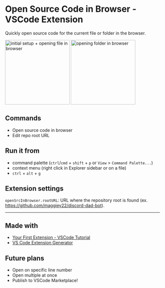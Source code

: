 # Open Source Code in Browser - VSCode Extension

Quickly open source code for the current file or folder in the browser.

<img src="https://github.com/maggiey22/vscode-openSrcInBrowser/blob/main/pics/1.gif" height=210
  title="initial setup + opening file in browser">
<img src="https://github.com/maggiey22/vscode-openSrcInBrowser/blob/main/pics/2.gif" height=210
  title="opening folder in browser">

## Commands

* Open source code in browser
* Edit repo root URL

## Run it from

* command palette (`ctrl`/`cmd` + `shift` + `p` or `View` > `Command Palette...`)
* context menu (right click in Explorer sidebar or on a file)
* `ctrl` + `alt` + `g`

## Extension settings

`openSrcInBrowser.rootURL`: URL where the repository root is found (ex. https://github.com/maggiey22/discord-dad-bot).

-----------------------------------------------------------------------------------------------------------

## Made with

* [Your First Extension - VSCode Tutorial](https://code.visualstudio.com/api/get-started/your-first-extension)
* [VS Code Extension Generator](https://www.npmjs.com/package/generator-code)

## Future plans

* Open on specific line number
* Open multiple at once
* Publish to VSCode Marketplace!
